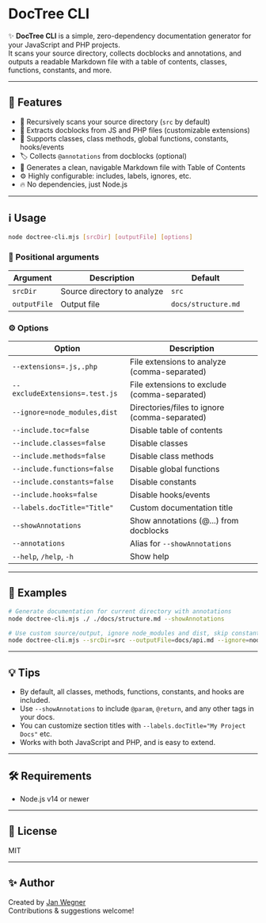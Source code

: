 # DocTree CLI

✨ **DocTree CLI** is a simple, zero-dependency documentation generator for your JavaScript and PHP projects.  
It scans your source directory, collects docblocks and annotations, and outputs a readable Markdown file with a table of contents, classes, functions, constants, and more.

---

## 🚀 Features

- 📂 Recursively scans your source directory (`src` by default)
- 📝 Extracts docblocks from JS and PHP files (customizable extensions)
- 📐 Supports classes, class methods, global functions, constants, hooks/events
- 🏷️ Collects `@annotations` from docblocks (optional)
- 📑 Generates a clean, navigable Markdown file with Table of Contents
- ⚙️ Highly configurable: includes, labels, ignores, etc.
- 🔥 No dependencies, just Node.js

---

## ℹ️ Usage

```sh
node doctree-cli.mjs [srcDir] [outputFile] [options]
```

### 📂 Positional arguments

| Argument      | Description                        | Default                  |
|---------------|------------------------------------|--------------------------|
| `srcDir`      | Source directory to analyze        | `src`                    |
| `outputFile`  | Output file                        | `docs/structure.md`      |

### ⚙️ Options

| Option                         | Description                                              |
|---------------------------------|---------------------------------------------------------|
| `--extensions=.js,.php`         | File extensions to analyze (comma-separated)            |
| `--excludeExtensions=.test.js`  | File extensions to exclude (comma-separated)            |
| `--ignore=node_modules,dist`    | Directories/files to ignore (comma-separated)           |
| `--include.toc=false`           | Disable table of contents                               |
| `--include.classes=false`       | Disable classes                                         |
| `--include.methods=false`       | Disable class methods                                   |
| `--include.functions=false`     | Disable global functions                                |
| `--include.constants=false`     | Disable constants                                       |
| `--include.hooks=false`         | Disable hooks/events                                    |
| `--labels.docTitle="Title"`     | Custom documentation title                              |
| `--showAnnotations`             | Show annotations (@...) from docblocks                  |
| `--annotations`                 | Alias for `--showAnnotations`                           |
| `--help`, `/help`, `-h`         | Show help                                               |

---

## 📝 Examples

```sh
# Generate documentation for current directory with annotations
node doctree-cli.mjs ./ ./docs/structure.md --showAnnotations

# Use custom source/output, ignore node_modules and dist, skip constants
node doctree-cli.mjs --srcDir=src --outputFile=docs/api.md --ignore=node_modules,dist --include.constants=false
```

---

## 💡 Tips

- By default, all classes, methods, functions, constants, and hooks are included.  
- Use `--showAnnotations` to include `@param`, `@return`, and any other tags in your docs.
- You can customize section titles with `--labels.docTitle="My Project Docs"` etc.
- Works with both JavaScript and PHP, and is easy to extend.

---

## 🛠️ Requirements

- Node.js v14 or newer

---

## 📄 License

MIT

---

## ✨ Author

Created by [Jan Wegner](https://github.com/jan-wegner)  
Contributions & suggestions welcome!
